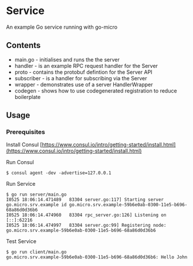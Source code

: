 # Service

An example Go service running with go-micro

## Contents

- main.go - initialises and runs the the server
- handler - is an example RPC request handler for the Server
- proto - contains the protobuf defintion for the Server API
- subscriber - is a handler for subscribing via the Server
- wrapper - demonstrates use of a server HandlerWrapper
- codegen - shows how to use codegenerated registration to reduce boilerplate

## Usage

### Prerequisites

Install Consul
[https://www.consul.io/intro/getting-started/install.html](https://www.consul.io/intro/getting-started/install.html)

Run Consul
```
$ consul agent -dev -advertise=127.0.0.1
```

Run Service
```
$ go run server/main.go
I0525 18:06:14.471489   83304 server.go:117] Starting server go.micro.srv.example id go.micro.srv.example-59b6e0ab-0300-11e5-b696-68a86d0d36b6
I0525 18:06:14.474960   83304 rpc_server.go:126] Listening on [::]:62216
I0525 18:06:14.474997   83304 server.go:99] Registering node: go.micro.srv.example-59b6e0ab-0300-11e5-b696-68a86d0d36b6
```

Test Service
```
$ go run client/main.go 
go.micro.srv.example-59b6e0ab-0300-11e5-b696-68a86d0d36b6: Hello John
```
